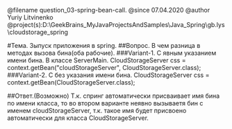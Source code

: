 @filename question_03-spring-bean-call.
@since 07.04.2020
@author Yuriy Litvinenko
@project(s):D:\GeekBrains\_MyJavaProjectsAndSamples\Java_Spring\gb.lys\cloudstorage_spring

#Тема. Зыпуск приложения в spring.
##Вопрос. В чем разница в методах вызова бина(оба рабочие).
###Variant-1. С явным указанием имени бина.
 В классе ServerMain.
  CloudStorageServer css = context.getBean("cloudStorageServer",
                  CloudStorageServer.class);
###Variant-2. С без указания имени бина.
  CloudStorageServer css = context.getBean(CloudStorageServer.class);

##Ответ.(Возможно)
 Т.к. спринг автоматически присваивает имя бина по имени класса, 
 то во втором варианте неявно вызываетя бин с именем cloudStorageServer, 
 т.к. такое имя будет присвоено автоматически для класса CloudStorageServer.
    
    
